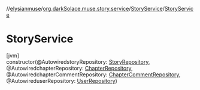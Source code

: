 //[elysianmuse](../../../index.md)/[org.darkSolace.muse.story.service](../index.md)/[StoryService](index.md)/[StoryService](-story-service.md)

# StoryService

[jvm]\
constructor(@AutowiredstoryRepository: [StoryRepository](../../org.darkSolace.muse.story.repository/-story-repository/index.md), @AutowiredchapterRepository: [ChapterRepository](../../org.darkSolace.muse.story.repository/-chapter-repository/index.md), @AutowiredchapterCommentRepository: [ChapterCommentRepository](../../org.darkSolace.muse.story.repository/-chapter-comment-repository/index.md), @AutowireduserRepository: [UserRepository](../../org.darkSolace.muse.user.repository/-user-repository/index.md))
